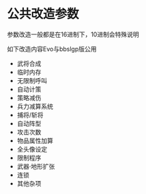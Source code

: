 # 公共改造参数

参数改造一般都是在16进制下，10进制会特殊说明


如下改造内容Evo与bbslgp版公用

- 武将合成
- 临时内存
- 无限制呼叫
- 自动计策
- 策略减伤
- 兵力减算系统
- 捕将/斩将
- 自动阵型
- 攻击次数
- 物品属性加算
- 全头像设定
- 限制程序
- 武器·地形扩张
- 连锁
- 其他杂项
  